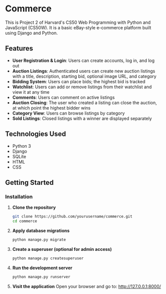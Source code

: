 # Commerce

This is Project 2 of Harvard's CS50 Web Programming with Python and JavaScript (CS50W). It is a basic eBay-style e-commerce platform built using Django and Python.

## Features

- **User Registration & Login**: Users can create accounts, log in, and log out
- **Auction Listings**: Authenticated users can create new auction listings with a title, description, starting bid, optional image URL, and category
- **Bidding System**: Users can place bids; the highest bid is tracked
- **Watchlist**: Users can add or remove listings from their watchlist and view it at any time
- **Comments**: Users can comment on active listings
- **Auction Closing**: The user who created a listing can close the auction, at which point the highest bidder wins
- **Category View**: Users can browse listings by category
- **Sold Listings**: Closed listings with a winner are displayed separately

## Technologies Used

- Python 3
- Django
- SQLite
- HTML
- CSS

## Getting Started

### Installation

1. **Clone the repository**
   ```bash
   git clone https://github.com/yourusername/commerce.git
   cd commerce
2. **Apply database migrations**
   ```bash
   python manage.py migrate
3. **Create a superuser (optional for admin access)**
    ```bash
    python manage.py createsuperuser
4. **Run the development server**
   ```bash
   python manage.py runserver
5. **Visit the application**
   Open your browser and go to: http://127.0.0.1:8000/

